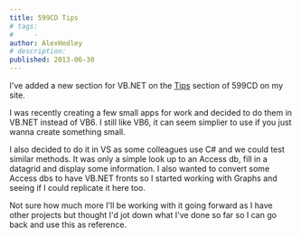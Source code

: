 ```yaml
---
title: 599CD Tips
# tags:
#     - 
author: AlexHedley
# description: 
published: 2013-06-30
---
```


I've added a new section for VB.NET on the [Tips](http://599cd.alexhedley.com/tips/) section of 599CD on my site.

I was recently creating a few small apps for work and decided to do them in VB.NET instead of VB6.
I still like VB6, it can seem simplier to use if you just wanna create something small.

I also decided to do it in VS as some colleagues use C# and we could test similar methods.
It was only a simple look up to an Access db, fill in a datagrid and display some information.
I also wanted to convert some Access dbs to have VB.NET fronts so I started working with Graphs and seeing if I could replicate it here too.

Not sure how much more I'll be working with it going forward as I have other projects but thought I'd jot down what I've done so far so I can go back and use this as reference.
